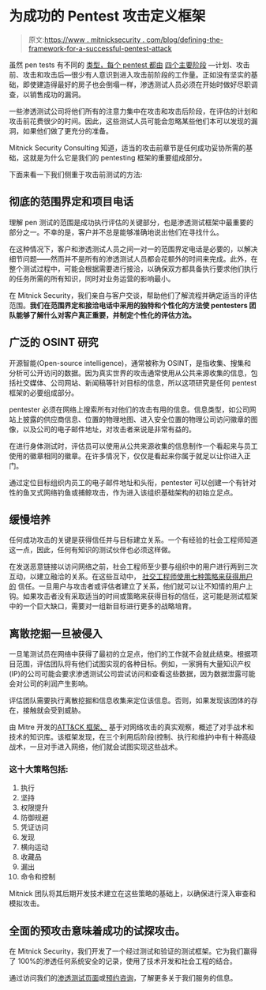 # 为成功的 Pentest 攻击定义框架

> 原文:[https://www . mitnicksecurity . com/blog/defining-the-framework-for-a-successful-pentest-attack](https://www.mitnicksecurity.com/blog/defining-the-framework-for-a-successful-pentest-attack)

虽然 pen tests 有不同的 [类型，每个 pentest 都由](/blog/understanding-the-6-main-types-of-penetration-testing) [四个主要阶段](https://www.mitnicksecurity.com/blog/the-4-phases-of-penetration-testing) —计划、攻击前、攻击和攻击后—很少有人意识到进入攻击前阶段的工作量。正如没有坚实的基础，即使建造得最好的房子也会倒塌一样，渗透测试人员必须在开始时做好尽职调查，以销售成功的漏洞。

一些渗透测试公司将他们所有的注意力集中在攻击和攻击后阶段，在评估的计划和攻击前花费很少的时间。因此，这些测试人员可能会忽略某些他们本可以发现的漏洞，如果他们做了更充分的准备。

Mitnick Security Consulting 知道，适当的攻击前章节是任何成功妥协所需的基础，这就是为什么它是我们的 pentesting 框架的重要组成部分。

下面来看一下我们侧重于攻击前测试的方法:

## 彻底的范围界定和项目电话

理解 pen 测试的范围是成功执行评估的关键部分，也是渗透测试框架中最重要的部分之一。不幸的是，客户并不总是能够准确地说出他们在寻找什么。

在这种情况下，客户和渗透测试人员之间一对一的范围界定电话是必要的，以解决细节问题——然而并不是所有的渗透测试人员都会花额外的时间来完成。此外，在整个测试过程中，可能会根据需要进行接洽，以确保双方都具备执行要求他们执行的任务所需的所有知识，同时对业务运营的影响最小。

在 Mitnick Security，我们亲自与客户交谈，帮助他们了解流程并确定适当的评估范围。**我们在范围界定和接洽电话中采用的独特和个性化的方法使 pentesters 团队能够了解什么对客户真正重要，并制定个性化的评估方法。**

## 广泛的 OSINT 研究

开源智能(Open-source intelligence)，通常被称为 OSINT，是指收集、搜集和分析可公开访问的数据。因为真实世界的攻击通常使用从公共来源收集的信息，包括社交媒体、公司网站、新闻稿等针对目标的信息，所以这项研究是任何 pentest 框架的必要组成部分。

pentester 必须在网络上搜索所有对他们的攻击有用的信息。信息类型，如公司网站上披露的供应商信息、位置的物理地图、进入安全位置的物理公司访问徽章的图像，以及公司的电子邮件地址，对攻击者来说是非常有益的。

在进行身体测试时，评估员可以使用从公共来源收集的信息制作一个看起来与员工使用的徽章相同的徽章。在许多情况下，仅仅是看起来你属于就足以让你进入正门。

通过定位目标组织内员工的电子邮件地址和头衔，pentester 可以创建一个有针对性的[](https://www.mitnicksecurity.com/blog/spear-phishing-targeted-email-scams-what-you-need-to-know-about-this-hacking-technique)鱼叉式网络钓鱼或捕鲸攻击，作为进入该组织基础架构的初始立足点。

## 缓慢培养

任何成功攻击的关键是获得信任并与目标建立关系。一个有经验的社会工程师知道这一点，因此，任何有知识的测试伙伴也必须这样做。

在发送恶意链接以访问网络之前，社会工程师至少要与组织中的用户进行两到三次互动，以建立融洽的关系。在这些互动中， [社交工程师使用七种策略来获得用户的](https://www.mitnicksecurity.com/blog/the-most-popular-cyber-attack-social-engineering) 信任。一旦用户与攻击者或评估者建立了关系，他们就可以让不知情的用户上钩。如果攻击者没有采取适当的时间或策略来获得目标的信任，这可能是测试框架中的一个巨大缺口，需要对一组新目标进行更多的战略培育。

## 离散挖掘一旦被侵入

一旦笔测试员在网络中获得了最初的立足点，他们的工作就不会就此结束。根据项目范围，评估团队将有他们试图实现的各种目标。例如，一家拥有大量知识产权(IP)的公司可能会要求渗透测试公司尝试访问和查看这些数据，因为数据泄露可能会对公司的利润产生影响。

评估团队需要执行离散挖掘和信息收集来定位该信息。否则，如果发现该团体的存在，接触就会受到威胁。

由 Mitre 开发的[ATT&CK 框架、](https://www.mitnicksecurity.com/blog/what-is-attack-and-how-can-it-protect-your-business-from-cyber-threats) 基于对网络攻击的真实观察，概述了对手战术和技术的知识库。该框架发现，在三个利用后阶段(控制、执行和维护)中有十种高级战术，一旦对手进入网络，他们就会试图实现这些战术。

### 这十大策略包括:

1.  执行
2.  坚持
3.  权限提升
4.  防御规避
5.  凭证访问
6.  发现
7.  横向运动
8.  收藏品
9.  漏出
10.  命令和控制

Mitnick 团队将其后期开发技术建立在这些策略的基础上，以确保进行深入审查和模拟攻击。

## 全面的预攻击意味着成功的试探攻击。

在 Mitnick Security，我们开发了一个经过测试和验证的测试框架。它为我们赢得了 100%的渗透任何系统安全的记录，使用了技术开发和社会工程的结合。

通过访问我们的[渗透测试页面](https://www.mitnicksecurity.com/penetration-testing)或[预约咨询](/penetration-testing#Form)，了解更多关于我们服务的信息。
